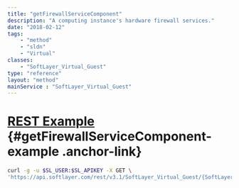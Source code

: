 ```yaml
---
title: "getFirewallServiceComponent"
description: "A computing instance's hardware firewall services."
date: "2018-02-12"
tags:
    - "method"
    - "sldn"
    - "Virtual"
classes:
    - "SoftLayer_Virtual_Guest"
type: "reference"
layout: "method"
mainService : "SoftLayer_Virtual_Guest"
---
```


# [REST Example](#getFirewallServiceComponent-example) <a href="/article/rest/"><i class="fas fa-question"></i></a> {#getFirewallServiceComponent-example .anchor-link} 
```bash
curl -g -u $SL_USER:$SL_APIKEY -X GET \
'https://api.softlayer.com/rest/v3.1/SoftLayer_Virtual_Guest/{SoftLayer_Virtual_GuestID}/getFirewallServiceComponent'
```
